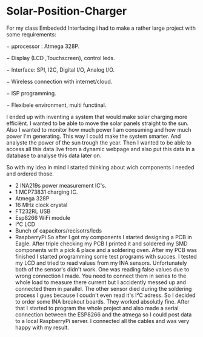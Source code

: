 # Solar-Position-Charger
For my class Embededd Interfacing i had to make a rather large project with some requirements:

− μprocessor :  Atmega 328P.

− Display (LCD ,Touchscreen), control leds.

− Interface: SPI, I2C, Digital I/O, Analog I/O.

− Wireless connection with internet/cloud.

− ISP programming.

− Flexibele environment, multi functinal.

I ended up with inventing a system that would make solar charging more efficiënt. I wanted to be able to move the solar panels straight to the sun. Also I wanted to monitor how much power I am consuming and how much power I'm generating. This way I could make the system smarter. And analyste the power of the sun trough the year. Then I wanted to be able to access all this data live from a dynamic webpage and also put this data in a database to analyse this data later on. 

So with my idea in mind I started thinking about wich components I needed and ordered those. 
- 2 INA219s power measurement IC's.
- 1 MCP73831 charging IC.
- Atmega 328P
- 16 MHz clock crystal
- FT232RL USB
- Esp8266 WiFi module
- I²C LCD
- Bunch of capacitors/recisotrs/leds
- RaspberryPi 
So after I got my components I started designing a PCB in Eagle. After triple checking my PCB I printed it and soldered my SMD components with a pick & place and a soldering oven. After my PCB was finished I started programming some test programs with succes. I tested my LCD and tried to read values from my INA sensors. Unfortunately both of the sensor's didn't work. One was reading false values due to wrong connection I made. You need to connect them in series to the whole load to measure there current but I accidently messed up and connected them in parallel. The other sensor died during the soldering process I gues because I coudn't even read it's I²C adress. So I decided to order some INA breakout boards. They worked absolutly fine. After that I started to program the whole project and also made a serial connection between the ESP8266 and the atmega so I could post data to a local RaspberryPi server. I connected all the cables and was very happy with my result.
